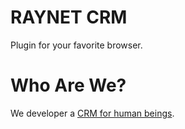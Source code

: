 # RAYNET CRM

Plugin for your favorite browser.

# Who Are We?

We developer a <a target="_blank" href="https://raynetcrm.com">CRM for human beings</a>.
